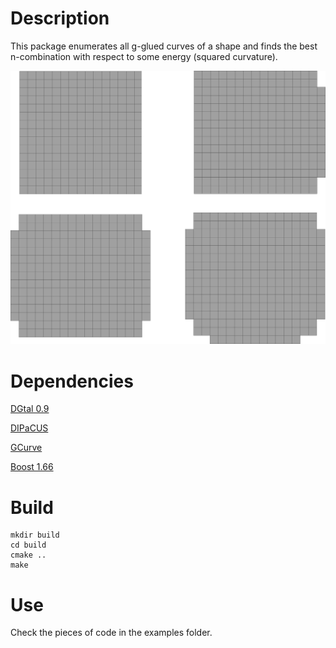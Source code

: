 # Description

This package enumerates all g-glued curves of a shape and finds the
best n-combination with respect to some energy (squared curvature).

![First iteration of one expansion for the digital square](readme-flow.png)


# Dependencies

[DGtal 0.9](https://dgtal.org/)

[DIPaCUS](https://github.com/danoan/DIPaCUS)

[GCurve](https://github.com/danoan/GCurve)

[Boost 1.66](https://www.boost.org/)


# Build

```
mkdir build
cd build
cmake ..
make 
```

# Use

Check the pieces of code in the examples folder.
 